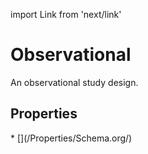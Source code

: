 import Link from 'next/link'

# Observational

An observational study design.

## Properties

<Grid>
* [](/Properties/Schema.org/)

</Grid>

